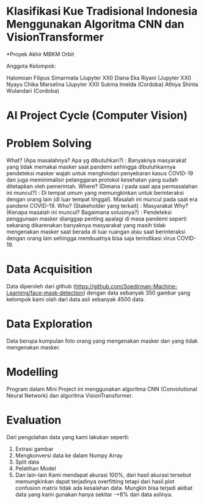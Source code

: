 # Klasifikasi Kue Tradisional Indonesia Menggunakan Algoritma CNN dan VisionTransformer
*Proyek Akhir MBKM Orbit

Anggota Kelompok:

Halomoan Filipus Simarmata (Jupyter XXI)
Diana Eka Riyani (Jupyter XXI)
Nyayu Chika Marselina (Jupyter XXI)
Sukma Imelda (Cordoba)
Athiya Shinta Wulandari (Cordoba)

# AI Project Cycle (Computer Vision)

# Problem Solving
What? (Apa masalahnya? Apa yg dibutuhkan?) : Banyaknya masyarakat yang tidak memakai masker saat pandemi sehingga dibutuhkannya pendeteksi masker wajah untuk menghindari penyebaran kasus COVID-19 dan juga meminimalisir pelanggaran protokol kesehatan yang sudah ditetapkan oleh pemerintah.
Where? (Dimana / pada saat apa permasalahan ini muncul?) : Di tempat umum yang memungkinkan untuk berinteraksi dengan orang lain (di luar tempat tinggal). Masalah ini muncul pada saat era pandemi COVID-19.
Who? (Stakeholder yang terkait) : Masyarakat
Why? (Kenapa masalah ini muncul? Bagaimana solusinya?) : Pendeteksi penggunaan masker dianggap penting apalagi di masa pandemi seperti sekarang dikarenakan banyaknya masyarakat yang masih tidak mengenakan masker saat berada di luar ruangan atau saat berinteraksi dengan orang lain sehingga membuatnya bisa saja terindikasi virus COVID-19.

# Data Acquisition
Data diperoleh dari github (https://github.com/Soedirman-Machine-Learning/face-mask-detection) dengan data sebanyak 350 gambar yang kelompok kami olah dari data asli sebanyak 4500 data.

# Data Exploration
Data berupa kumpulan foto orang yang mengenakan masker dan yang tidak mengenakan masker.

# Modelling
Program dalam Mini Project ini menggunakan  algoritma CNN (Convolutional Neural Network) dan algoritma VisionTransformer.

# Evaluation
Dari pengolahan data yang kami lakukan seperti:
1. Extrasi gambar
2. Mengkonversi data ke dalam Numpy Array
3. Split data
4. Pelatihan Model
5. Dan lain-lain
Kami mendapat akurasi 100%, dari hasil akurasi tersebut memungkinkan dapat terjadinya overfitting tetapi dari hasil plot confusion matrix tidak ada kesalahan data. Mungkin bisa terjadi akibat data yang kami gunakan hanya sekitar -+8% dari data aslinya.
